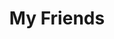---
friends: true
title: My Friends
description: A life without a friend is a life without a sun.
permalink: /friends/
list:
  -
    name: pengzhanbo
    link: https://pengzhanbo.cn/
    avatar: https://oss.ajohn.top/blog/friends/pzb.webp
    desc: 即使慢，驰而不息，纵会落后，纵会失败，但必须能够到达他所向的目标。
  -
    name: YOAKE
    link: https://www.yoake.cc/
    avatar: https://oss.ajohn.top/blog/friends/yoake.webp
    desc: Birds are born with no shackles.
  -
    name: Zephyr
    link: https://moiads.xyz/
    avatar: https://oss.ajohn.top/blog/friends/zephyr.webp
    desc: 不要温和地走进那个良夜。
  -
    name: 祀梦
    link: https://www.simengweb.com/
    avatar: https://oss.ajohn.top/blog/friends/simeng.webp
    desc: 泥嚎~
  -
    name: 努力学会月牙天冲
    link: https://www.corp-sans.top/
    avatar: https://oss.ajohn.top/blog/friends/nulixuehuiyueyatianchong.webp
    desc: We reach for the stars, acted like man
  -
    name: touchsky
    link: https://www.touchsky.my/
    avatar: https://oss.ajohn.top/blog/friends/touchsky.webp
    desc: We can know and we will know.
  -
    name: Mori
    link: https://www.moriyang.site/
    avatar: https://oss.ajohn.top/blog/friends/ys.webp
    desc: Stay Hungry. Stay Foolish.
  -
    name: wbing00
    link: https://wbing00.github.io/My_blog/
    avatar: https://oss.ajohn.top/blog/friends/wb.webp
    desc: Through Her Eyes
---